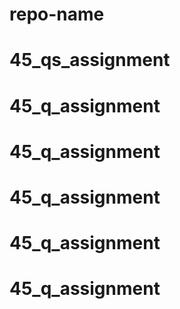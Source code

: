 # repo-name
# 45_qs_assignment
# 45_q_assignment
# 45_q_assignment
# 45_q_assignment
# 45_q_assignment
# 45_q_assignment
